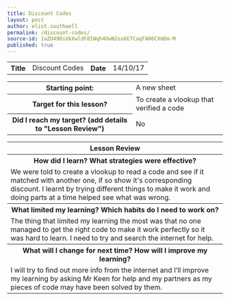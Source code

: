 ```yaml
---
title: Discount Codes
layout: post
author: eliot.southwell
permalink: /discount-codes/
source-id: 1aZU49DiUkXwldF8IWqh4OwN2os6E7CaqFA06CXmDm-M
published: true
---
```

<table class="table1">
  <tr>
    <th>Title</th>
    <td>Discount Codes</td>
    <th>Date</th>
    <td>14/10/17</td>
  </tr>
</table>


<table class="table1">
  <tr>
    <th>Starting point:</th>
    <td>A new sheet</td>
  </tr>
  <tr>
    <th>Target for this lesson?</th>
    <td>To create a vlookup that verified a code</td>
  </tr>
  <tr>
    <th>Did I reach my target? 
(add details to "Lesson Review")</th>
    <td>No</td>
  </tr>
</table>


<table class="table1">
  <tr>
    <th>Lesson Review</th>
  </tr>
  <tr>
    <th>How did I learn? What strategies were effective? </th>
  </tr>
  <tr>
    <td>We were told to create a vlookup to read a code and see if it matched with another one, if so show it's corresponding discount. I learnt by trying different things to make it work and doing parts at a time helped see what was wrong.</td>
  </tr>
  <tr>
    <th>What limited my learning? Which habits do I need to work on? </th>
  </tr>
  <tr>
    <td>The thing that limited my learning the most was that no one managed to get the right code to make it work perfectly so it was hard to learn. I need to try and search the internet for help.</td>
  </tr>
  <tr>
    <th>What will I change for next time? How will I improve my learning?</th>
  </tr>
  <tr>
    <td>I will try to find out more info from the internet and I’ll improve my learning by asking Mr Keen for help and my partners as my pieces of code may have been solved by them.</td>
  </tr>
</table>




